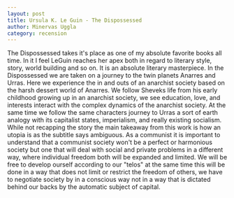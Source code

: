 ```yaml
---
layout: post
title: Ursula K. Le Guin - The Dispossessed
author: Minervas Uggla
category: recension
---
```


The Dispossessed takes it's place as one of my absolute favorite books all time. In it I feel LeGuin reaches her apex both in regard to literary style, story, world building and so on. It is an absolute literary masterpiece. In the Dispossessed we are taken on a journey to the twin planets Anarres and Urras. Here we experience the in and outs of an anarchist society based on the harsh dessert world of Anarres. We follow Sheveks life from his early childhood growing up in an anarchist society, we see education, love, and interests interact with the complex dynamics of the anarchist society. At the same time we follow the same characters journey to Urras a sort of earth analogy with its capitalist states, imperialism, and really existing socialism. While not recapping the story the main takeaway from this work is how an utopia is as the subtitle says ambiguous. As a communist it is important to understand that a communist society won't be a perfect or harmonious society but one that will deal with social and private problems in a different way, where individual freedom both will be expanded and limited. We will be free to develop ourself according to our "telos" at the same time this will be done in a way that does not limit or restrict the freedom of others, we have to negotiate society by in a conscious way not in a way that is dictated behind our backs by the automatic subject of capital. 
